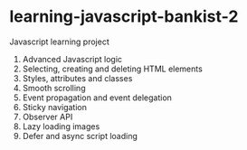 # learning-javascript-bankist-2

Javascript learning project
1. Advanced Javascript logic
2. Selecting, creating and deleting HTML elements
3. Styles, attributes and classes
4. Smooth scrolling
5. Event propagation and event delegation
6. Sticky navigation
7. Observer API
8. Lazy loading images
9. Defer and async script loading
